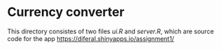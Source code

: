 # Currency converter

This directory consistes of two files *ui.R* and *server.R*, which are source code for the app https://diferal.shinyapps.io/assignment1/

